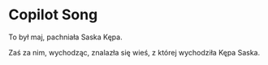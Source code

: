 # Copilot Song

To był maj, pachniała Saska Kępa.

Zaś za nim, wychodząc, znalazła się wieś, z której wychodziła Kępa Saska.
